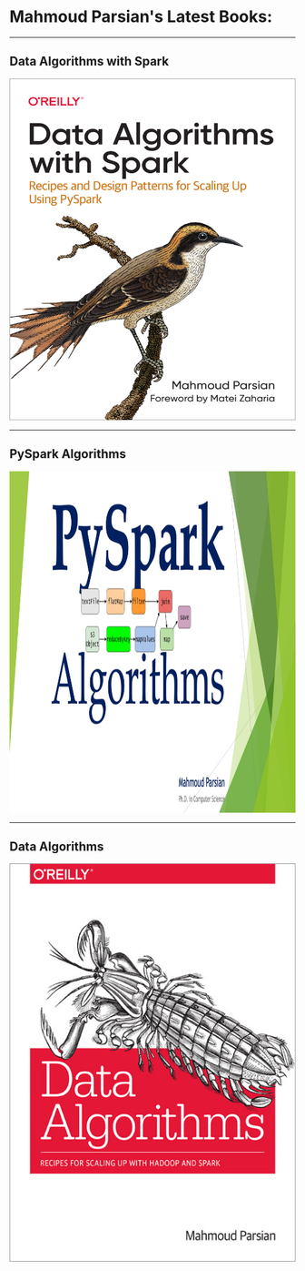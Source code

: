 # Mahmoud Parsian's Latest Books: 

-------

## Data Algorithms with Spark 

<a href="https://github.com/mahmoudparsian/data-algorithms-with-spark/blob/master/README.md">
    <img 
        alt="Data Algorithms with Spark" 
        src="../images/Data_Algorithms_with_Spark_COVER.png"
        width="550" 
        height="600"
    >
</a>

------

## PySpark Algorithms 

<a href="https://www.amazon.com/PySpark-Algorithms-Version-Mahmoud-Parsian-ebook/dp/B07X4B2218/">
    <img 
        alt="PySpark Algorithms Book" 
        src="../images/pyspark_algorithms.jpg"
        width="550" 
        height="600"
    >
</a>

-------

## Data Algorithms 

<a href="http://shop.oreilly.com/product/0636920033950.do">
    <img 
        alt="Data Algorithms Book" 
        src="../images/large-image.jpg"
        width="550" 
        height="700"
    >
</a>


